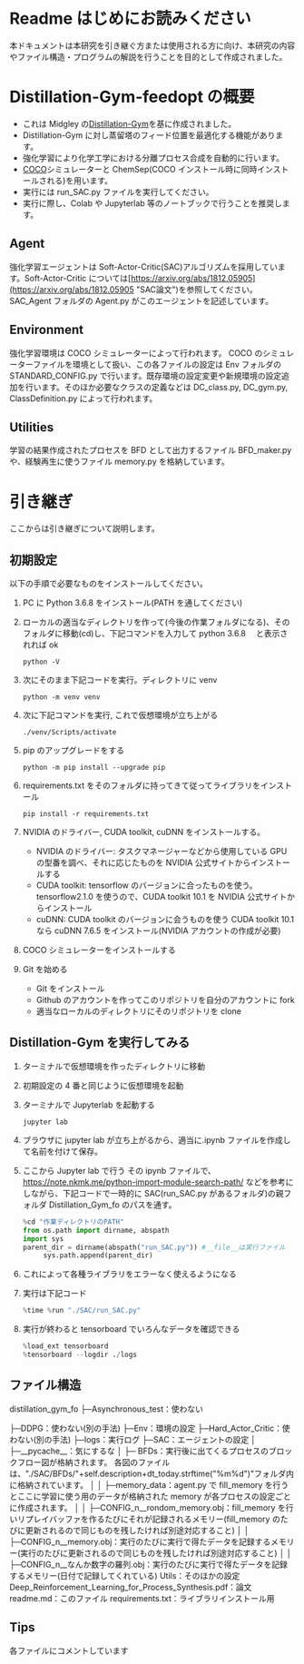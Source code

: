 # Readme はじめにお読みください

本ドキュメントは本研究を引き継ぐ方または使用される方に向け、本研究の内容やファイル構造・プログラムの解説を行うことを目的として作成されました。

# Distillation-Gym-feedopt の概要

- これは Midgley の[Distillation-Gym](https://github.com/lollcat/DistillationTrain-Gym "先行研究")を基に作成されました。
- Distillation-Gym に対し蒸留塔のフィード位置を最適化する機能があります。
- 強化学習により化学工学における分離プロセス合成を自動的に行います。
- [COCO](https://www.cocosimulator.org/ "COCO")シミュレーターと ChemSep(COCO インストール時に同時インストールされる)を用います。
- 実行には run_SAC.py ファイルを実行してください。
- 実行に際し、Colab や Jupyterlab 等のノートブックで行うことを推奨します。

## Agent

強化学習エージェントは Soft-Actor-Critic(SAC)アルゴリズムを採用しています。Soft-Actor-Critic については[https://arxiv.org/abs/1812.05905](https://arxiv.org/abs/1812.05905 "SAC論文")を参照してください。
SAC_Agent フォルダの Agent.py がこのエージェントを記述しています。

## Environment

強化学習環境は COCO シミュレーターによって行われます。
COCO のシミュレーターファイルを環境として扱い、この各ファイルの設定は Env フォルダの STANDARD_CONFIG.py で行います。既存環境の設定変更や新規環境の設定追加を行います。そのほか必要なクラスの定義などは DC_class.py, DC_gym.py, ClassDefinition.py によって行われます。

## Utilities

学習の結果作成されたプロセスを BFD として出力するファイル BFD_maker.py や、経験再生に使うファイル memory.py を格納しています。

# 引き継ぎ

ここからは引き継ぎについて説明します。

## 初期設定

以下の手順で必要なものをインストールしてください。

1. PC に Python 3.6.8 をインストール(PATH を通してください)
2. ローカルの適当なディレクトリを作って(今後の作業フォルダになる)、そのフォルダに移動(cd)し、下記コマンドを入力して python 3.6.8 　と表示されれば ok

   ```
   python -V
   ```

3. 次にそのまま下記コードを実行。ディレクトリに venv

   ```
   python -m venv venv
   ```

4. 次に下記コマンドを実行, これで仮想環境が立ち上がる

   ```
   ./venv/Scripts/activate
   ```

5. pip のアップグレードをする

   ```
   python -m pip install --upgrade pip
   ```

6. requirements.txt をそのフォルダに持ってきて従ってライブラリをインストール

   ```
   pip install -r requirements.txt
   ```

7. NVIDIA のドライバー, CUDA toolkit, cuDNN をインストールする。

   - NVIDIA のドライバー: タスクマネージャーなどから使用している GPU の型番を調べ、それに応じたものを NVIDIA 公式サイトからインストールする
   - CUDA toolkit: tensorflow のバージョンに合ったものを使う。
     tensorflow2.1.0 を使うので、CUDA toolkit 10.1 を NVIDIA 公式サイトからインストール
   - cuDNN: CUDA toolkit のバージョンに会うものを使う
     CUDA toolkit 10.1 なら cuDNN 7.6.5 をインストール(NVIDIA アカウントの作成が必要)

8. COCO シミュレーターをインストールする
9. Git を始める

   - Git をインストール
   - Github のアカウントを作ってこのリポジトリを自分のアカウントに fork
   - 適当なローカルのディレクトリにそのリポジトリを clone

## Distillation-Gym を実行してみる

1. ターミナルで仮想環境を作ったディレクトリに移動
2. 初期設定の 4 番と同じように仮想環境を起動
3. ターミナルで Jupyterlab を起動する

   ```
   jupyter lab
   ```

4. ブラウザに jupyter lab が立ち上がるから、適当に.ipynb ファイルを作成して名前を付けて保存。
5. ここから Jupyter lab で行う
   その ipynb ファイルで、
   https://note.nkmk.me/python-import-module-search-path/
   などを参考にしながら、下記コードで一時的に SAC(run_SAC.py があるフォルダ)の親フォルダ Distillation_Gym_fo のパスを通す。

   ```python
   %cd "作業ディレクトリのPATH"
   from os.path import dirname, abspath
   import sys
   parent_dir = dirname(abspath("run_SAC.py")) #__file__は実行ファイル
        sys.path.append(parent_dir)
   ```

6. これによって各種ライブラリをエラーなく使えるようになる
7. 実行は下記コード

   ```python
   %time %run "./SAC/run_SAC.py"
   ```

8. 実行が終わると tensorboard でいろんなデータを確認できる

   ```python
   %load_ext tensorboard
   %tensorboard --logdir ./logs
   ```

## ファイル構造

distillation_gym_fo
├─Asynchronous_test：使わない

├─DDPG：使わない(別の手法)
├─Env：環境の設定
├─Hard_Actor_Critic：使わない(別の手法)
├─logs：実行ログ
├─SAC：エージェントの設定
│ ├─\_\_pycache\_\_：気にするな
│ ├─ BFDs：実行後に出てくるプロセスのブロックフロー図が格納されます。
各図のファイルは、"./SAC/BFDs/"+self.description+dt_today.strftime("%m%d")"フォルダ内に格納されています。
│ │ ├─memory_data：agent.py で fill_memory を行うとここに学習に使う用のデータが格納された memory が各プロセスの設定ごとに作成されます。
│ │ ├─CONFIG_n\_\_rondom_memory.obj：fill_memory を行いリプレイバッファを作るたびにそれが記録されるメモリー(fill_memory のたびに更新されるので同じものを残したければ別途対応すること)
│ │ ├─CONFIG_n\_\_memory.obj：実行のたびに実行で得たデータを記録するメモリー(実行のたびに更新されるので同じものを残したければ別途対応すること)
│ │ ├─CONFIG_n\_\_なんか数字の羅列.obj：実行のたびに実行で得たデータを記録するメモリー(日付で記録してくれている)
Utils：そのほかの設定
Deep_Reinforcement_Learning_for_Process_Synthesis.pdf：論文
readme.md：このファイル
requirements.txt：ライブラリインストール用

## Tips

各ファイルにコメントしています
